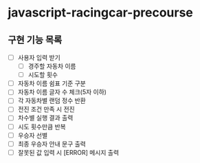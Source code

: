 # javascript-racingcar-precourse

## 구현 기능 목록

- [ ] 사용자 입력 받기
  - [ ] 경주할 자동차 이름
  - [ ] 시도할 횟수
- [ ] 자동차 이름 쉼표 기준 구분
- [ ] 자동차 이름 글자 수 체크(5자 이하)
- [ ] 각 자동차별 랜덤 정수 반환
- [ ] 전진 조건 만족 시 전진
- [ ] 차수별 실행 결과 출력
- [ ] 시도 횟수만큼 반복
- [ ] 우승자 선별
- [ ] 최종 우승자 안내 문구 출력
- [ ] 잘못된 값 입력 시 [ERROR] 메시지 출력

